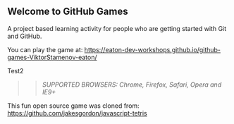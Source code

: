## Welcome to GitHub Games

A project based learning activity for people who are getting started with Git and GitHub.

You can play the game at: https://eaton-dev-workshops.github.io/github-games-ViktorStamenov-eaton/

Test2


>> _*SUPPORTED BROWSERS*: Chrome, Firefox, Safari, Opera and IE9+_

This fun open source game was cloned from: https://github.com/jakesgordon/javascript-tetris

